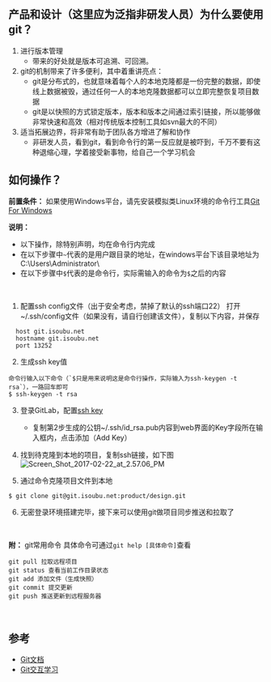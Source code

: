 ## 产品和设计（这里应为泛指非研发人员）为什么要使用git？
1. 进行版本管理
    * 带来的好处就是版本可追溯、可回溯。
2. git的机制带来了许多便利，其中着重讲亮点：
    * git是分布式的，也就意味着每个人的本地克隆都是一份完整的数据，即使线上数据被毁，通过任何一人的本地克隆数据都可以立即完整恢复项目数据
    * git是以快照的方式锁定版本，版本和版本之间通过索引链接，所以能够做非常快速和高效（相对传统版本控制工具如svn最大的不同）
3. 适当拓展边界，将非常有助于团队各方增进了解和协作
    * 非研发人员，看到git，看到命令行的第一反应就是被吓到，千万不要有这种退缩心理，学着接受新事物，给自己一个学习机会  


## 如何操作？
**前置条件：** 如果使用Windows平台，请先安装模拟类Linux环境的命令行工具[Git For Windows](https://git-for-windows.github.io/)  

**说明：** 
* 以下操作，除特别声明，均在命令行内完成  
* 在以下步骤中`~`代表的是用户跟目录的地址，在windows平台下该目录地址为C:\Users\Administrator\
* 在以下步骤中`$`代表的是命令行，实际需输入的命令为`$`之后的内容  
<br />

1. 配置ssh config文件（出于安全考虑，禁掉了默认的ssh端口22）
打开~/.ssh/config文件（如果没有，请自行创建该文件），复制以下内容，并保存
```
  host git.isoubu.net
  hostname git.isoubu.net
  port 13252
```

2. 生成ssh key值
```
命令行输入以下命令（`$只是用来说明这是命令行操作，实际输入为ssh-keygen -t rsa`），一路回车即可
$ ssh-keygen -t rsa
```

3. 登录GitLab，配置[ssh key](http://git.isoubu.net/profile/keys)
    * 复制第2步生成的公钥~/.ssh/id_rsa.pub内容到web界面的Key字段所在输入框内，点击添加（Add Key）

4. 找到待克隆到本地的项目，复制ssh链接，如下图
![Screen_Shot_2017-02-22_at_2.57.06_PM](/uploads/f18511a19f4ee80166eaad0179e548cb/Screen_Shot_2017-02-22_at_2.57.06_PM.png)

5. 通过命令克隆项目文件到本地
```
$ git clone git@git.isoubu.net:product/design.git
```
6. 无密登录环境搭建完毕，接下来可以使用git做项目同步推送和拉取了  
<br />

**附：**
git常用命令
具体命令可通过`git help [具体命令]`查看
```
git pull 拉取远程项目
git status 查看当前工作目录状态
git add 添加文件（生成快照）
git commit 提交更新
git push 推送更新到远程服务器
```
<br />

## 参考
* [Git文档](https://git-scm.com/book/en/v2)
* [Git交互学习](https://try.github.io/)